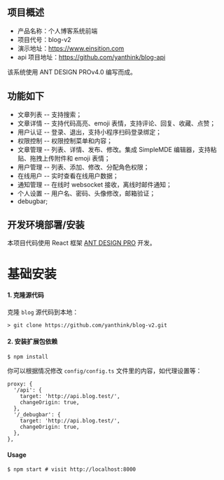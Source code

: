 ## 项目概述

- 产品名称：个人博客系统前端
- 项目代号：blog-v2
- 演示地址：https://www.einsition.com
- api 项目地址：https://github.com/yanthink/blog-api

该系统使用 ANT DESIGN PROv4.0 编写而成。

## 功能如下

- 文章列表 -- 支持搜索；
- 文章详情 -- 支持代码高亮、emoji 表情，支持评论、回复、收藏、点赞；
- 用户认证 -- 登录、退出，支持小程序扫码登录绑定；
- 权限控制 -- 权限控制菜单和内容；
- 文章管理 -- 列表、详情、发布、修改。集成 SimpleMDE 编辑器，支持粘贴、拖拽上传附件和 emoji 表情；
- 用户管理 -- 列表、添加、修改、分配角色权限；
- 在线用户 -- 实时查看在线用户数据；
- 通知管理 -- 在线时 websocket 接收，离线时邮件通知；
- 个人设置 -- 用户名、密码、头像修改，邮箱验证；
- debugbar;

## 开发环境部署/安装

本项目代码使用 React 框架 [ANT DESIGN PRO](https://pro.ant.design/index-cn) 开发。

# 基础安装

#### 1. 克隆源代码

克隆 `blog` 源代码到本地：

    > git clone https://github.com/yanthink/blog-v2.git

#### 2. 安装扩展包依赖

```shell
$ npm install
```

你可以根据情况修改 `config/config.ts` 文件里的内容，如代理设置等：

```
proxy: {
  '/api': {
    target: 'http://api.blog.test/',
    changeOrigin: true,
  },
  '/_debugbar': {
    target: 'http://api.blog.test/',
    changeOrigin: true,
  },
},
```

#### Usage

```shell
$ npm start # visit http://localhost:8000
```
